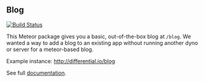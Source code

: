 ## Blog

[![Build Status](https://travis-ci.org/Differential/meteor-blog.png?branch=master)](https://travis-ci.org/Differential/meteor-blog)

This Meteor package gives you a basic, out-of-the-box blog at `/blog`. We wanted a
way to add a blog to an existing app without running another dyno or server for
a meteor-based blog.

Example instance: http://differential.io/blog

See full [documentation](http://github.differential.io/meteor-blog/).
